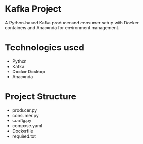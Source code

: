 # Kafka Project
A Python-based Kafka producer and consumer setup with Docker containers and Anaconda for environment management.

# Technologies used
- Python
- Kafka
- Docker Desktop
- Anaconda

# Project Structure
- producer.py
- consumer.py
- config.py
- compose.yaml
- Dockerfile
- required.txt

